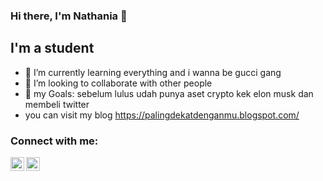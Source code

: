 ### Hi there, I'm Nathania 👋 



## I'm a student

- 🌱 I’m currently learning everything and i wanna be gucci gang
- 👯 I’m looking to collaborate with other people
- 🥅 my  Goals: sebelum lulus udah punya aset crypto kek elon musk dan membeli twitter
-  you can visit my blog https://palingdekatdenganmu.blogspot.com/


### Connect with me:

[<img align="left" alt="nathania-santa-19a180225| LinkedIn" width="22px" src="https://cdn.jsdelivr.net/npm/simple-icons@v3/icons/linkedin.svg" />][linkedin]
[<img align="left" alt="nathaniasan | Instagram" width="22px" src="https://cdn.jsdelivr.net/npm/simple-icons@v3/icons/instagram.svg" />][instagram]
 
 </details>


[instagram]: https://instagram.com/nathaniasan
[linkedin]: https://www.linkedin.com/in/nathania-santa-19a180225/
